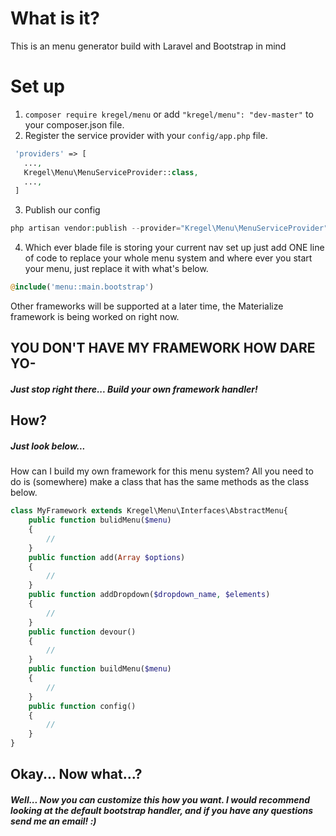 # What is it?
This is an menu generator build with Laravel and Bootstrap in mind

# Set up
 1. `composer require kregel/menu` or add  `"kregel/menu": "dev-master"` to your composer.json file.
 2. Register the service provider with your `config/app.php` file.
 
 ```php
  'providers' => [
    ...,
    Kregel\Menu\MenuServiceProvider::class,
    ...,
  ]
```

 3. Publish our config 
 ```php 
 php artisan vendor:publish --provider="Kregel\Menu\MenuServiceProvider"
 ```
 
 4. Which ever blade file is storing your current nav set up just add ONE line of code to replace your whole menu system and where ever you start your menu, just replace it with what's below.

```php
@include('menu::main.bootstrap')
```

Other frameworks will be supported at a later time, the Materialize framework is being worked on right now.

## YOU DON'T HAVE MY FRAMEWORK HOW DARE YO-

##### Just stop right there... Build your own framework handler!

## How?

##### Just look below...

How can I build my own framework for this menu system? All you need to do is (somewhere) make a class that has the same methods as the class below.

```php
class MyFramework extends Kregel\Menu\Interfaces\AbstractMenu{
    public function bulidMenu($menu)
    {
		//
	}
    public function add(Array $options)
    {
		//
    }
    public function addDropdown($dropdown_name, $elements)
    {
		//
    }
    public function devour()
    {
		//
    }
    public function buildMenu($menu)
    {
		//
    }
    public function config()
    {
    	//
    }
}
```

## Okay... Now what...?

##### Well... Now you can customize this how you want. I would recommend looking at the default bootstrap handler, and if you have any questions send me an email! :)
